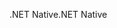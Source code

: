 <span data-ttu-id="ce60d-101">.NET Native</span><span class="sxs-lookup"><span data-stu-id="ce60d-101">.NET Native</span></span>
